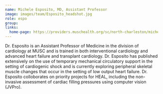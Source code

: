 ```yaml
---
name: Michele Esposito, MD, Assistant Professor
image: images/team/Esposito_headshot.jpg
role: espo
group: 
links:
  home-page: https://providers.muschealth.org/sc/north-charleston/michele-lynne-esposito-md 
---
```


Dr. Esposito is an Assistant Professor of Medicine in the division of cardiology at MUSC and is trained in both interventional cardiology and advanced heart failure and transplant cardiology. Dr. Esposito has published extensively on the use of temporary mechanical circulatory support in the setting of cardiogenic shock and is currently exploring peripheral skeletal muscle changes that occur in the setting of low output heart failure. Dr. Esposito colloborates on priority projects for HEAL, including the non-invasive assessment of cardiac filling pressures using computer vision (JVPro).
